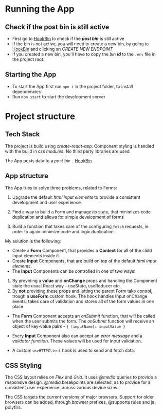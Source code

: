 # Running the App

## Check if the post bin is still active

- First go to [HookBin](https://hookbin.com/YVkaKJalYbUQjy0QmeZa) to check if the **_post bin_** is still active
- If the bin is not active, you will need to create a new bin, by going to [HookBin](https://hookbin.com/) and clicking on _CREATE NEW ENDPOINT_
- If you created a new bin, you'll have to copy the _bin **id**_ to the `.env` file in the project root.

## Starting the App

- To start the App first run `npm i` in the project folder, to install dependencies
- Run `npm start` to start the development server

# Project structure

## Tech Stack

The project is build using _create-react-app_. Component styling is handled with the build in _css modules_. No third party libraries are used.

The App posts data to a _post bin_ - [HookBin](https://hookbin.com/)

## App structure

The App tries to solve three problems, related to Forms:

1. Upgrade the default _html input elements_ to provide a consistent development and user experience

2. Find a way to build a Form and manage its state, that minimizes code duplication and allows for simple development of forms

3. Build a function that takes care of the configuring `fetch` requests, in order to again minimize code and logic duplication

My solution is the following:

- Create a **Form** Component, that provides a **Context** for all of the child Input elements inside it.
- Create **Input** Components, that are build on top of the default _html input elements_.
- The **Input** Components can be controlled in one of two ways:

1. By providing a **value** and **onChange** props and handling the Component state the usual React way - useState, useReducer etc.
2. By **not** providing these props and letting the parent Form take control, trough a **useForm** custom hook. The hook handles Input onChange events, takes care of validation and stores all of the form values in one place

- The **Form** Component accepts an _onSubmit_ function, that will be called when the user submits the form. The _onSubmit_ function will receive an object of key-value pairs - `{ [inputName]: inputValue }`

- Every **Input** Component also can accept an _error message_ and a _validator function_. These values will be used for input validation.

- A custom `useHTTPClient` hook is used to send and fetch data.

## CSS Styling

The CSS layout relies on _Flex_ and _Grid_. It uses _@media_ queries to provide a responsive design. _@media_ breakpoints are selected, as to provide for a consistent user experience, across various device sizes.

The CSS targets the current versions of major browsers. Support for older browsers can be added, through browser prefixes, @supports rules and js polyfills.

